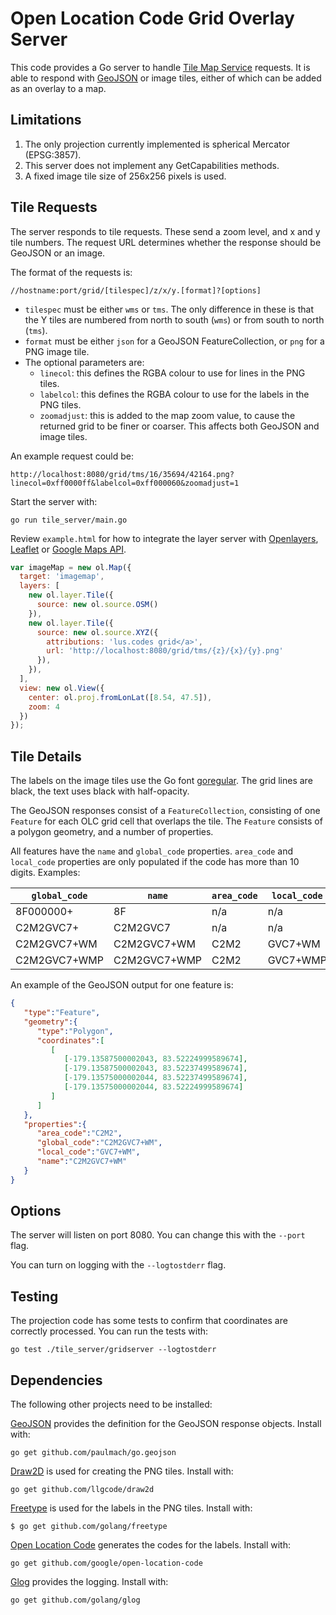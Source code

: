 # Open Location Code Grid Overlay Server

This code provides a Go server to handle
[Tile Map Service](https://en.wikipedia.org/wiki/Tile_Map_Service) requests. It
is able to respond with [GeoJSON](https://geojson.org) or image tiles, either of
which can be added as an overlay to a map.

## Limitations

1.  The only projection currently implemented is spherical Mercator (EPSG:3857).
1.  This server does not implement any GetCapabilities methods.
1.  A fixed image tile size of 256x256 pixels is used.

## Tile Requests

The server responds to tile requests. These send a zoom level, and x and y tile
numbers. The request URL determines whether the response should be GeoJSON or an
image.

The format of the requests is:

```
//hostname:port/grid/[tilespec]/z/x/y.[format]?[options]
```

*   `tilespec` must be either `wms` or `tms`. The only difference in these is
    that the Y tiles are numbered from north to south (`wms`) or from south to
    north (`tms`).
*   `format` must be either `json` for a GeoJSON FeatureCollection, or `png`
    for a PNG image tile.
*   The optional parameters are:
    *   `linecol`: this defines the RGBA colour to use for lines in the PNG
        tiles.
    *   `labelcol`: this defines the RGBA colour to use for the labels in the
        PNG tiles.
    *   `zoomadjust`: this is added to the map zoom value, to cause the returned
        grid to be finer or coarser. This affects both GeoJSON and image tiles.

An example request could be:

```
http://localhost:8080/grid/tms/16/35694/42164.png?linecol=0xff0000ff&labelcol=0xff000060&zoomadjust=1
```


Start the server with:

```
go run tile_server/main.go
```

Review `example.html` for how to integrate the layer server with
[Openlayers](https://openlayers.org/), [Leaflet](https://leafletjs.com/) or
[Google Maps API](https://developers.google.com/maps/documentation/javascript/tutorial).

```javascript
var imageMap = new ol.Map({
  target: 'imagemap',
  layers: [
    new ol.layer.Tile({
      source: new ol.source.OSM()
    }),
    new ol.layer.Tile({
      source: new ol.source.XYZ({
        attributions: 'lus.codes grid</a>',
        url: 'http://localhost:8080/grid/tms/{z}/{x}/{y}.png'
      }),
    }),
  ],
  view: new ol.View({
    center: ol.proj.fromLonLat([8.54, 47.5]),
    zoom: 4
  })
});
```

## Tile Details

The labels on the image tiles use the Go font
[goregular](https://blog.golang.org/go-fonts). The grid lines are black, the
text uses black with half-opacity.

The GeoJSON responses consist of a `FeatureCollection`, consisting of one
`Feature` for each OLC grid cell that overlaps the tile. The `Feature` consists
of a polygon geometry, and a number of properties.

All features have the `name` and `global_code` properties. `area_code` and
`local_code` properties are only populated if the code has more than 10 digits.
Examples:

`global_code` | `name`       | `area_code` | `local_code`
------------- | ------------ | ----------- | ------------
8F000000+     | 8F           | n/a         | n/a
C2M2GVC7+     | C2M2GVC7     | n/a         | n/a
C2M2GVC7+WM   | C2M2GVC7+WM  | C2M2        | GVC7+WM
C2M2GVC7+WMP  | C2M2GVC7+WMP | C2M2        | GVC7+WMP

An example of the GeoJSON output for one feature is:

```json
{
   "type":"Feature",
   "geometry":{
      "type":"Polygon",
      "coordinates":[
         [
            [-179.13587500002043, 83.52224999589674],
            [-179.13587500002043, 83.52237499589674],
            [-179.13575000002044, 83.52237499589674],
            [-179.13575000002044, 83.52224999589674]
         ]
      ]
   },
   "properties":{
      "area_code":"C2M2",
      "global_code":"C2M2GVC7+WM",
      "local_code":"GVC7+WM",
      "name":"C2M2GVC7+WM"
   }
}
```

## Options

The server will listen on port 8080. You can change this with the `--port` flag.

You can turn on logging with the `--logtostderr` flag.

## Testing

The projection code has some tests to confirm that coordinates are correctly
processed. You can run the tests with:

```
go test ./tile_server/gridserver --logtostderr
```

## Dependencies

The following other projects need to be installed:

[GeoJSON](https://github.com/paulmach/go.geojson) provides the definition for
the GeoJSON response objects. Install with:

```
go get github.com/paulmach/go.geojson
```

[Draw2D](https://github.com/llgcode/draw2d) is used for creating the PNG tiles.
Install with:

```
go get github.com/llgcode/draw2d
```

[Freetype](https://github.com/golang/freetype) is used for the labels in the PNG
tiles. Install with:

```
$ go get github.com/golang/freetype
```

[Open Location Code](https://github.com/open-location-code/) generates the codes
for the labels. Install with:

```
go get github.com/google/open-location-code
```

[Glog](https://github.com/golang/glog) provides the logging. Install with:

```
go get github.com/golang/glog
```
